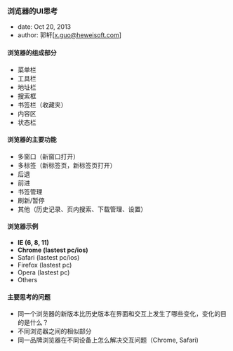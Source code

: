 ### 浏览器的UI思考

- date: Oct 20, 2013
- author: 郭轩[x.guo@heweisoft.com]

#### 浏览器的组成部分

- 菜单栏
- 工具栏
- 地址栏
- 搜索框 
- 书签栏（收藏夹）
- 内容区
- 状态栏

#### 浏览器的主要功能

- 多窗口（新窗口打开）
- 多标签（新标签页，新标签页打开）
- 后退
- 前进
- 书签管理
- 刷新/暂停
- 其他（历史记录、页内搜索、下载管理、设置）


#### 浏览器示例

- **IE (6, 8, 11)**
- **Chrome (lastest pc/ios)**
- Safari (lastest pc/ios)
- Firefox (lastest pc)
- Opera (lastest pc)
- Others 


#### 主要思考的问题

- 同一个浏览器的新版本比历史版本在界面和交互上发生了哪些变化，变化的目的是什么？
- 不同浏览器之间的相似部分
- 同一品牌浏览器在不同设备上怎么解决交互问题（Chrome, Safari)

